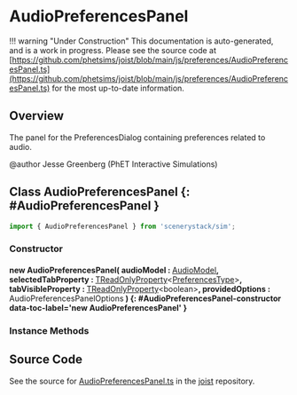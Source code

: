 # AudioPreferencesPanel

!!! warning "Under Construction"
    This documentation is auto-generated, and is a work in progress. Please see the source code at
    [https://github.com/phetsims/joist/blob/main/js/preferences/AudioPreferencesPanel.ts](https://github.com/phetsims/joist/blob/main/js/preferences/AudioPreferencesPanel.ts) for the most up-to-date information.

## Overview

The panel for the PreferencesDialog containing preferences related to audio.

@author Jesse Greenberg (PhET Interactive Simulations)

## Class AudioPreferencesPanel {: #AudioPreferencesPanel }


```js
import { AudioPreferencesPanel } from 'scenerystack/sim';
```
### Constructor

#### new AudioPreferencesPanel( audioModel : <span style="font-weight: 400;">[AudioModel](../sim/PreferencesModel.md#AudioModel)</span>, selectedTabProperty : <span style="font-weight: 400;">[TReadOnlyProperty](../axon/TReadOnlyProperty.md)&lt;[PreferencesType](../joist/PreferencesType.md)&gt;</span>, tabVisibleProperty : <span style="font-weight: 400;">[TReadOnlyProperty](../axon/TReadOnlyProperty.md)&lt;<span style="color: hsla(calc(var(--md-hue) + 180deg),80%,40%,1);">boolean</span>&gt;</span>, providedOptions : <span style="font-weight: 400;">AudioPreferencesPanelOptions</span> ) {: #AudioPreferencesPanel-constructor data-toc-label='new AudioPreferencesPanel' }

### Instance Methods





## Source Code

See the source for [AudioPreferencesPanel.ts](https://github.com/phetsims/joist/blob/main/js/preferences/AudioPreferencesPanel.ts) in the [joist](https://github.com/phetsims/joist) repository.
